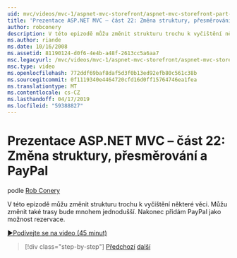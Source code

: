 ```yaml
---
uid: mvc/videos/mvc-1/aspnet-mvc-storefront/aspnet-mvc-storefront-part-22-restructuring-rerouting-and-paypal
title: 'Prezentace ASP.NET MVC – část 22: Změna struktury, přesměrování a PayPal | Dokumentace Microsoftu'
author: robconery
description: V této epizodě můžu změnit strukturu trochu k vyčištění některé věci. Můžu změnit také trasy bude mnohem jednodušší. Nakonec přidám PayPal jako parametry m rezervace...
ms.author: riande
ms.date: 10/16/2008
ms.assetid: 81190124-d0f6-4e4b-a48f-2613cc5a6aa7
msc.legacyurl: /mvc/videos/mvc-1/aspnet-mvc-storefront/aspnet-mvc-storefront-part-22-restructuring-rerouting-and-paypal
msc.type: video
ms.openlocfilehash: 772ddf69baf8daf5d3f0b13ed92efb80c561c38b
ms.sourcegitcommit: 0f1119340e4464720cfd16d0ff15764746ea1fea
ms.translationtype: MT
ms.contentlocale: cs-CZ
ms.lasthandoff: 04/17/2019
ms.locfileid: "59388827"
---
```

# <a name="aspnet-mvc-storefront-part-22-restructuring-rerouting-and-paypal"></a>Prezentace ASP.NET MVC – část 22: Změna struktury, přesměrování a PayPal

podle [Rob Conery](https://github.com/robconery)

V této epizodě můžu změnit strukturu trochu k vyčištění některé věci. Můžu změnit také trasy bude mnohem jednodušší. Nakonec přidám PayPal jako možnost rezervace.

[&#9654;Podívejte se na video (45 minut)](https://channel9.msdn.com/Blogs/ASP-NET-Site-Videos/aspnet-mvc-storefront-part-22-restructuring-rerouting-and-paypal)

> [!div class="step-by-step"]
> [Předchozí](aspnet-mvc-storefront-part-21-order-manager-and-personalization.md)
> [další](aspnet-mvc-storefront-part-23-getting-started-with-domain-driven-design.md)
